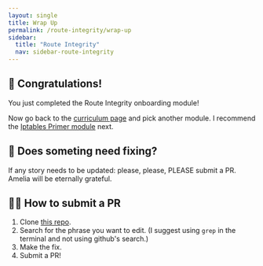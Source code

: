 ```yaml
---
layout: single
title: Wrap Up
permalink: /route-integrity/wrap-up
sidebar:
  title: "Route Integrity"
  nav: sidebar-route-integrity
---
```


## 🎉 Congratulations!

You just completed the Route Integrity onboarding module!

Now go back to the [curriculum page](../curriculum) and pick another module. I
recommend the [Iptables Primer module](../iptables/intro) next.

## 👀 Does someting need fixing?

If any story needs to be updated: please, please, PLEASE submit a PR. Amelia
will be eternally grateful.

## 👩‍💻 How to submit a PR
1. Clone [this repo](https://github.com/cloudfoundry/cf-networking-onboarding).
1. Search for the phrase you want to edit. (I suggest using `grep` in the
   terminal and not using github's search.)
1. Make the fix.
1. Submit a PR!
